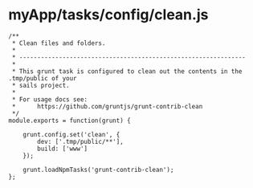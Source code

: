 # myApp/tasks/config/clean.js

<docmeta name="uniqueID" value="cleanjs253199">
<docmeta name="displayName" value="clean.js">

```
/**
 * Clean files and folders.
 *
 * ---------------------------------------------------------------
 *
 * This grunt task is configured to clean out the contents in the .tmp/public of your
 * sails project.
 *
 * For usage docs see:
 * 		https://github.com/gruntjs/grunt-contrib-clean
 */
module.exports = function(grunt) {

	grunt.config.set('clean', {
		dev: ['.tmp/public/**'],
		build: ['www']
	});

	grunt.loadNpmTasks('grunt-contrib-clean');
};

```
